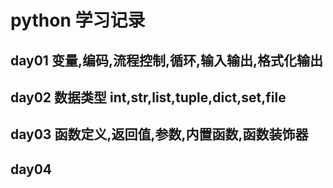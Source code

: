 # python 学习记录
## day01 变量,编码,流程控制,循环,输入输出,格式化输出
## day02 数据类型 int,str,list,tuple,dict,set,file
## day03 函数定义,返回值,参数,内置函数,函数装饰器
## day04
